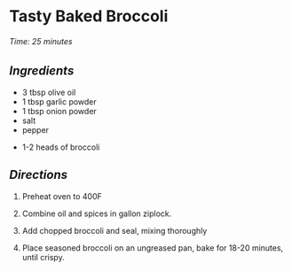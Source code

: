 # Tasty Baked Broccoli

######  Time: 25 minutes

##  *Ingredients*

- 3 tbsp olive oil
- 1 tbsp garlic powder
- 1 tbsp onion powder
- salt
- pepper
<!---->
- 1-2 heads of broccoli

##  *Directions*

1. Preheat oven to 400F

2. Combine oil and spices in gallon ziplock.

3. Add chopped broccoli and seal, mixing thoroughly

4. Place seasoned broccoli on an ungreased pan, bake for 18-20 minutes, until crispy.
